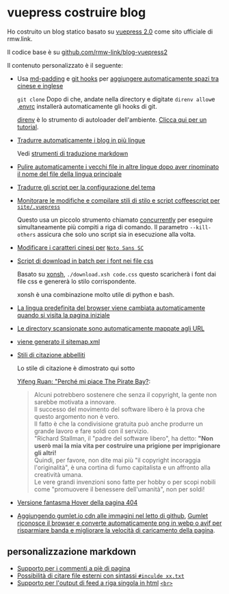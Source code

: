 # vuepress costruire blog

Ho costruito un blog statico basato su [vuepress 2.0](https://v2.vuepress.vuejs.org) come sito ufficiale di rmw.link.

Il codice base è su [github.com/rmw-link/blog-vuepress2](https://github.com/rmw-link/blog-vuepress2)

Il contenuto personalizzato è il seguente:

* Usa [md-padding](https://github.com/harttle/md-padding) e [git hooks](https://github.com/rmw-link/blog-vuepress2/blob/master/.direnv/git/hooks/pre-commit) per [aggiungere automaticamente spazi tra cinese e inglese](https://github.com/rmw-link/blog-vuepress2/blob/ce966b52f0a06bf2748af36f539f50eadc9eea3c/script/hook.coffee#L46)
  
  `git clone` Dopo di che, andate nella directory e digitate `direnv allow`e [.envrc](https://github.com/rmw-link/blog-vuepress2/blob/master/.envrc) installerà automaticamente gli hooks di git.
  
  [direnv](https://direnv.net) è lo strumento di autoloader dell'ambiente. [Clicca qui per un tutorial](https://cloud.tencent.com/developer/article/1615495).
  
* [Tradurre automaticamente i blog in più lingue](https://github.com/rmw-link/blog-vuepress2/blob/master/script/translate.coffee)
  
  Vedi [strumenti di traduzione markdown](/log/2021-12-09-markdown-translate)
  
* [Pulire automaticamente i vecchi file in altre lingue dopo aver rinominato il nome del file della lingua principale](https://github.com/rmw-link/blog-vuepress2/blob/master/script/cleanup.coffee)
  
* [Tradurre gli script per la configurazione del tema](https://github.com/rmw-link/blog-vuepress2/blob/master/script/i18n.coffee)
  
* [Monitorare le modifiche e compilare stili di stilo e script coffeescript per](https://github.com/rmw-link/blog-vuepress2/blob/master/dev.sh) [`site/.vuepress`](https://github.com/rmw-link/blog-vuepress2/blob/master/dev.sh)
  
  Questo usa un piccolo strumento chiamato [concurrently](https://www.npmjs.com/package/concurrently) per eseguire simultaneamente più compiti a riga di comando. Il parametro `--kill-others` assicura che solo uno script sia in esecuzione alla volta.
  
* [Modificare i caratteri cinesi per](https://github.com/rmw-link/blog-vuepress2/tree/master/styl) [`Noto Sans SC`](https://github.com/rmw-link/blog-vuepress2/tree/master/styl)
  
* [Script di download in batch per i font nei file css](https://github.com/rmw-link/blog-vuepress2/blob/master/styl/font/download.xsh)
  
  Basato su [xonsh](https://xon.sh), `./download.xsh code.css` questo scaricherà i font dai file css e genererà lo stilo corrispondente.
  
  xonsh è una combinazione molto utile di python e bash.
  
* [La lingua predefinita del browser viene cambiata automaticamente quando si visita la pagina iniziale](https://github.com/rmw-link/blog-vuepress2/blob/master/coffee/clientAppEnhance.coffee)
  
* [Le directory scansionate sono automaticamente mappate agli URL](https://github.com/rmw-link/blog-vuepress2/blob/master/coffee/file_url.coffee)
  
* [viene generato il sitemap.xml](https://github.com/rmw-link/blog-vuepress2/blob/master/script/sitemap.coffee)
  
* [Stili di citazione abbelliti](https://github.com/rmw-link/blog-vuepress2/blob/cbca993f56327dc4a55afc7a33690c80903f3774/styl/index.styl#L17)
  
  Lo stile di citazione è dimostrato qui sotto
  
  [Yifeng Ruan: "Perché mi piace The Pirate Bay?](https://www.ruanyifeng.com/blog/2009/11/why_i_love_piratebay.html):
  
  > Alcuni potrebbero sostenere che senza il copyright, la gente non sarebbe motivata a innovare.  
  > Il successo del movimento del software libero è la prova che questo argomento non è vero.  
  > Il fatto è che la condivisione gratuita può anche produrre un grande lavoro e fare soldi con il servizio.  
  > "Richard Stallman, il "padre del software libero", ha detto: **"Non userò mai la mia vita per costruire una prigione per imprigionare gli altri!**  
  > Quindi, per favore, non dite mai più "il copyright incoraggia l'originalità", è una cortina di fumo capitalista e un affronto alla creatività umana.  
  > Le vere grandi invenzioni sono fatte per hobby o per scopi nobili come "promuovere il benessere dell'umanità", non per soldi!
  
* [Versione fantasma Hover della pagina 404](/404)
  
* [Aggiungendo gumlet.io cdn alle immagini nel letto di github](https://github.com/rmw-link/blog-vuepress2/blob/f74fdffa4b22c06ade6a5451ad34111ddb7bf60a/coffee/markdown-it-plugin.coffee#L13), [Gumlet riconosce il browser e converte automaticamente png in webp o avif per risparmiare banda e migliorare la velocità di caricamento della pagina](https://www.gumlet.com/blog/worlds-first-service-to-provide-avif-support/).
  

## personalizzazione markdown

* [Supporto per i commenti a piè di pagina](https://github.com/rmw-link/blog-vuepress2/blob/master/coffee/plugin.coffee)
* [Possibilità di citare file esterni con sintassi `#inculde xx.txt`](https://github.com/rmw-link/blog-vuepress2/blob/master/coffee/plugin.coffee)
* [Supporto per l'output di feed a riga singola in html](https://github.com/rmw-link/blog-vuepress2/blob/cbca993f56327dc4a55afc7a33690c80903f3774/coffee/config.coffee#L18) [`<br>`](https://github.com/rmw-link/blog-vuepress2/blob/cbca993f56327dc4a55afc7a33690c80903f3774/coffee/config.coffee#L18)